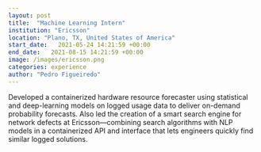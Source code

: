 ```yaml
---
layout: post
title:  "Machine Learning Intern"
institution: "Ericsson"
location: "Plano, TX, United States of America"
start_date:   2021-05-24 14:21:59 +00:00
end_date:   2021-08-15 14:21:59 +00:00
image: /images/ericsson.png
categories: experience
author: "Pedro Figueiredo"
---
```

Developed a containerized hardware resource forecaster using statistical and deep-learning models on logged usage data to deliver on-demand probability forecasts. Also led the creation of a smart search engine for network defects at Ericsson—combining search algorithms with NLP models in a containerized API and interface that lets engineers quickly find similar logged solutions.
